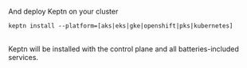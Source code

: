 And deploy Keptn on your cluster

```console
keptn install --platform=[aks|eks|gke|openshift|pks|kubernetes]
```

\
Keptn will be installed with the control plane and all batteries-included services.
